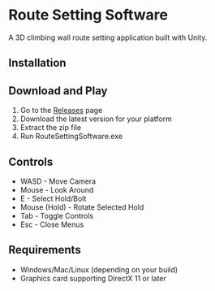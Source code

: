 # Route Setting Software

A 3D climbing wall route setting application built with Unity.

## Installation

## Download and Play
1. Go to the [Releases](https://github.com/StevenSatish/Route-Setting-Simulator/releases) page
2. Download the latest version for your platform
3. Extract the zip file
4. Run RouteSettingSoftware.exe

## Controls

- WASD - Move Camera
- Mouse - Look Around
- E - Select Hold/Bolt
- Mouse (Hold) - Rotate Selected Hold
- Tab - Toggle Controls
- Esc - Close Menus

## Requirements

- Windows/Mac/Linux (depending on your build)
- Graphics card supporting DirectX 11 or later
